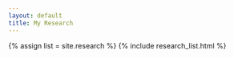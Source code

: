 ```yaml
---
layout: default
title: My Research
---
```


{% assign list = site.research %}
{% include research_list.html %}
